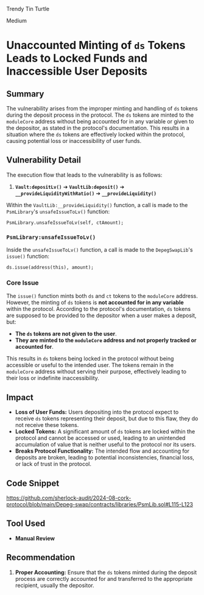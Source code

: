 Trendy Tin Turtle

Medium

# Unaccounted Minting of `ds` Tokens Leads to Locked Funds and Inaccessible User Deposits


## Summary

The vulnerability arises from the improper minting and handling of `ds` tokens during the deposit process in the protocol. The `ds` tokens are minted to the `moduleCore` address without being accounted for in any variable or given to the depositor, as stated in the protocol's documentation. This results in a situation where the `ds` tokens are effectively locked within the protocol, causing potential loss or inaccessibility of user funds.

## Vulnerability Detail

The execution flow that leads to the vulnerability is as follows:
1. **`Vault:depositLv()`** ➔ **`VaultLib:deposit()`** ➔ **`__provideLiquidityWithRatio()`** ➔ **`__provideLiquidity()`**

Within the `VaultLib:__provideLiquidity()` function, a call is made to the `PsmLibrary`'s `unsafeIssueToLv()` function:
```solidity
PsmLibrary.unsafeIssueToLv(self, ctAmount);
```

### `PsmLibrary:unsafeIssueToLv()`

Inside the `unsafeIssueToLv()` function, a call is made to the `DepegSwapLib`'s `issue()` function:
```solidity
ds.issue(address(this), amount);
```

### Core Issue

The `issue()` function mints both `ds` and `ct` tokens to the `moduleCore` address. However, the minting of `ds` tokens is **not accounted for in any variable** within the protocol. According to the protocol's documentation, `ds` tokens are supposed to be provided to the depositor when a user makes a deposit, but:
- **The `ds` tokens are not given to the user**.
- **They are minted to the `moduleCore` address and not properly tracked or accounted for**.

This results in `ds` tokens being locked in the protocol without being accessible or useful to the intended user. The tokens remain in the `moduleCore` address without serving their purpose, effectively leading to their loss or indefinite inaccessibility.

## Impact

- **Loss of User Funds:** Users depositing into the protocol expect to receive `ds` tokens representing their deposit, but due to this flaw, they do not receive these tokens.
- **Locked Tokens:** A significant amount of `ds` tokens are locked within the protocol and cannot be accessed or used, leading to an unintended accumulation of value that is neither useful to the protocol nor its users.
- **Breaks Protocol Functionality:** The intended flow and accounting for deposits are broken, leading to potential inconsistencies, financial loss, or lack of trust in the protocol.

## Code Snippet
https://github.com/sherlock-audit/2024-08-cork-protocol/blob/main/Depeg-swap/contracts/libraries/PsmLib.sol#L115-L123

## Tool Used

- **Manual Review**

## Recommendation

1. **Proper Accounting:** Ensure that the `ds` tokens minted during the deposit process are correctly accounted for and transferred to the appropriate recipient, usually the depositor.
